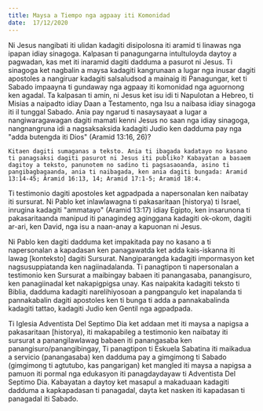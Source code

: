 ```yaml
---
title: Maysa a Tiempo nga agpaay iti Komonidad
date:  17/12/2020
---
```


Ni Jesus nangibati iti ulidan kadagiti disipolosna iti aramid ti linawas nga ipapan idiay sinagoga. Kalpasan ti panagungarna intultuloyda daytoy a pagwadan, kas met iti inaramid dagiti dadduma a pasurot ni Jesus. Ti sinagoga ket nagbalin a maysa kadagiti kangrunaan a lugar nga inusar dagiti apostoles a nangiruar kadagiti salsaludsod a mainaig iti Panagungar, ket ti Sabado impaayna ti gundaway nga agpaay iti komonidad nga aguornong ken agadal. Ta kalpasan ti amin, ni Jesus ket isu idi ti Napulotan a Hebreo, ti Misias a naipadto idiay Daan a Testamento, nga Isu a naibasa idiay sinagoga iti il tunggal Sabado. Ania pay ngarud ti nasaysayaat a lugar a nangiwaragawagan dagiti mamati kenni Jesus no saan nga idiay sinagoga, nangnangruna idi a nagsaksaksida kadagiti Judio ken dadduma pay nga "adda butengda iti Dios" (Aramid 13:16, 26)?

`Kitaen dagiti sumaganas a teksto. Ania ti ibagada kadatayo no kasano ti panagsaksi dagiti pasurot ni Jesus iti publiko? Kabayatan a basaem dagitoy a teksto, panunotem no sadino ti pagsasaoanda, asino ti pangibagbagaanda, ania ti naibagada, ken ania dagiti bungada: Aramid 13:14-45; Aramid 16:13, 14; Aramid 17:1-5; Aramid 18:4.`

Ti testimonio dagiti apostoles ket agpadpada a napersonalan ken naibatay iti sursurat. Ni Pablo ket inlawlawagna ti pakasaritaan [historya) ti Israel, inrugina kadagiti "ammatayo" (Aramid 13:17) idiay Egipto, ken insarunona ti pakasaritaanda manipud iti panagindeg aginggana kadagiti ok-okom, dagiti ar-ari, ken David, nga isu a naan-anay a kapuonan ni Jesus.

Ni Pablo ken dagiti dadduma ket impakitada pay no kasano a ti napersonalan a kapadasan ken panagawatda ket adda kais-iskanna iti lawag [konteksto] dagiti Sursurat. Nangiparangda kadagiti impormasyon ket nagsusuppiatanda ken nagiinadalanda. Ti panagtipon ti napersonalan a testimonio ken Sursurat a maibingay babaen iti panangasaba, panangisuro, ken panagiinadal ket nakapigpigsa unay. Kas naipakita kadagiti teksto ti Biblia, dadduma kadagiti narelihiyosoan a pangpangulo ket inapalanda ti pannakabalin dagiti apostoles ken ti bunga ti adda a pannakabalinda kadagiti tattao, kadagiti Judio ken Gentil nga agpadpada.

Ti Iglesia Adventista Del Septimo Dia ket addaan met iti maysa a napigsa a pakasaritaan [historya), iti makapabileg a testimonio ken naibatay iti sursurat a panangilawlawag babaen iti panangasaba ken panangisuro/panangibingay, Ti panagtipon ti Eskuela Sabatina iti maikadua a servicio (panangasaba) ken dadduma pay a gimgimong ti Sabado (gimgimong ti agtutubo, kas pangarigan) ket mangled iti maysa a napigsa a pamuon iti pormal nga edukasyon iti panagdaydayaw ti Adventista Del Septimo Dia. Kabayatan a daytoy ket masapul a makaduaan kadagiti dadduma a kapkapadasan ti panagadal, dayta ket nasken iti kapadasan ti panagadal iti Sabado.